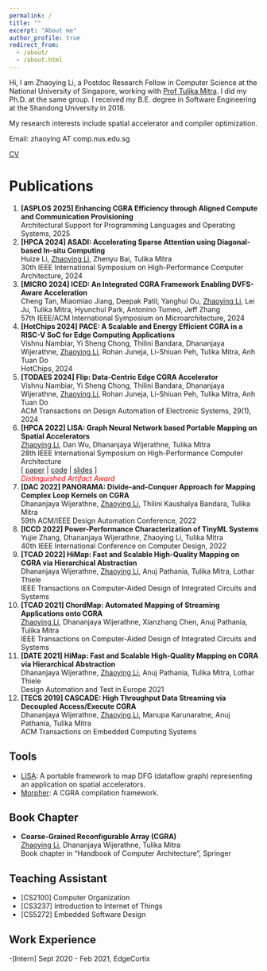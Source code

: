 ```yaml
---
permalink: /
title: ""
excerpt: "About me"
author_profile: true
redirect_from: 
  - /about/
  - /about.html
---
```


Hi, I am Zhaoying Li, a Postdoc Research Fellow in Computer Science at the National University of Singapore, working with [Prof Tulika Mitra](https://www.comp.nus.edu.sg/~tulika/). I did my Ph.D. at the same group. I received my B.E. degree in Software Engineering at the Shandong University in 2018.

My research interests include spatial accelerator and compiler optimization.

Email: zhaoying AT comp.nus.edu.sg

[CV](https://zhaoying-li.github.io/files/CV.pdf)

Publications 
======
1. **[ASPLOS 2025]  Enhancing CGRA Efficiency through Aligned Compute and Communication Provisioning**\
Architectural Support for Programming Languages and Operating Systems, 2025
1. **[HPCA 2024] ASADI: Accelerating Sparse Attention using Diagonal-based In-situ Computing**\
Huize Li, <u>Zhaoying Li</u>, Zhenyu Bai, Tulika Mitra\
30th IEEE International Symposium on High-Performance Computer Architecture, 2024
1. **[MICRO 2024] ICED: An Integrated CGRA Framework Enabling DVFS-Aware Acceleration**\
Cheng Tan, Miaomiao Jiang, Deepak Patil, Yanghui Ou, <u>Zhaoying Li</u>, Lei Ju, Tulika Mitra, Hyunchul Park, Antonino Tumeo, Jeff Zhang\
57th IEEE/ACM International Symposium on Microarchitecture, 2024
1. **[HotChips 2024]  PACE: A Scalable and Energy Efficient CGRA in a RISC-V SoC for Edge Computing Applications**\
Vishnu Nambiar, Yi Sheng Chong, Thilini Bandara, Dhananjaya Wijerathne, <u>Zhaoying Li</u>, Rohan Juneja, Li-Shiuan Peh, Tulika Mitra, Anh Tuan Do\
HotChips, 2024
1. **[TODAES 2024]  Flip: Data-Centric Edge CGRA Accelerator**\
Vishnu Nambiar, Yi Sheng Chong, Thilini Bandara, Dhananjaya Wijerathne, <u>Zhaoying Li</u>, Rohan Juneja, Li-Shiuan Peh, Tulika Mitra, Anh Tuan Do\
ACM Transactions on Design Automation of Electronic Systems, 29(1), 2024
1. **[HPCA 2022] LISA: Graph Neural Network based Portable Mapping on Spatial Accelerators** \
<u>Zhaoying Li</u>, Dan Wu, Dhananjaya Wijerathne, Tulika Mitra\
28th IEEE International Symposium on High-Performance Computer Architecture \
[ [paper](https://www.comp.nus.edu.sg/~tulika/HPCA_LISA_2022.pdf) | [code](https://github.com/ecolab-nus/LISA) | [slides](https://zhaoying-li.github.io/files/HPCA2022_LISA_slides.pdf) ] \
<span style="color:red"> *Distinguished Artifact Award*</span>
1. **[DAC 2022] PANORAMA: Divide-and-Conquer Approach for Mapping Complex Loop Kernels on CGRA**\
Dhananjaya Wijerathne, <u>Zhaoying Li</u>, Thilini Kaushalya Bandara, Tulika Mitra\
59th ACM/IEEE Design Automation Conference, 2022
1. **[ICCD 2022] Power-Performance Characterization of TinyML Systems**\
Yujie Zhang, Dhananjaya Wijerathne, Zhaoying Li, Tulika Mitra\
40th IEEE International Conference on Computer Design, 2022
1. **[TCAD 2022] HiMap: Fast and Scalable High-Quality Mapping on CGRA via Hierarchical Abstraction**\
Dhananjaya Wijerathne, <u>Zhaoying Li</u>, Anuj Pathania, Tulika Mitra, Lothar Thiele\
IEEE Transactions on Computer-Aided Design of Integrated Circuits and Systems 
1. **[TCAD 2021] ChordMap: Automated Mapping of Streaming Applications onto CGRA**\
<u>Zhaoying Li</u>, Dhananjaya Wijerathne, Xianzhang Chen, Anuj Pathania, Tulika Mitra\
IEEE Transactions on Computer-Aided Design of Integrated Circuits and Systems
1. **[DATE 2021] HiMap: Fast and Scalable High-Quality Mapping on CGRA via Hierarchical Abstraction**\
Dhananjaya Wijerathne, <u>Zhaoying Li</u>, Anuj Pathania, Tulika Mitra, Lothar Thiele\
Design Automation and Test in Europe 2021
1. **[TECS 2019] CASCADE: High Throughput Data Streaming via Decoupled Access/Execute CGRA**\
Dhananjaya Wijerathne, <u>Zhaoying Li</u>, Manupa Karunaratne, Anuj Pathania, Tulika Mitra\
ACM Transactions on Embedded Computing Systems



Tools
------
- [LISA](https://github.com/ecolab-nus/lisa): A portable framework to map DFG (dataflow graph) representing an application on spatial accelerators.
- [Morpher](https://github.com/ecolab-nus/Morpher_CGRA_Mapper): A CGRA compilation framework.

Book Chapter
------
- **Coarse-Grained Reconfigurable Array (CGRA)**\
<u>Zhaoying Li</u>, Dhananjaya Wĳerathne, Tulika Mitra\
Book chapter in “Handbook of Computer Architecture”, Springer

Teaching Assistant
------
- [CS2100] Computer Organization
- [CS3237] Introduction to Internet of Things
- [CS5272] Embedded Software Design





Work Experience
------
-[Intern] Sept 2020 - Feb 2021, EdgeCortix


